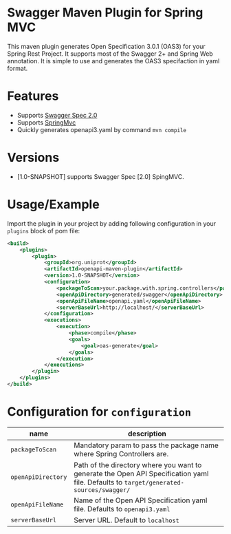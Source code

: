 # Swagger Maven Plugin for Spring MVC

This maven plugin generates Open Specification 3.0.1 (OAS3) for your Spring Rest Project. It supports most of the Swagger 2+ and Spring Web annotation. It is simple to use and generates the OAS3 specifaction in yaml format.    

# Features

* Supports [Swagger Spec 2.0](https://github.com/swagger-api/swagger-spec/blob/master/versions/2.0.md)
* Supports [SpringMvc](http://docs.spring.io/spring/docs/current/spring-framework-reference/html/mvc.html)
* Quickly generates  openapi3.yaml by command `mvn compile`

# Versions
- [1.0-SNAPSHOT] supports Swagger Spec [2.0] SpingMVC.


# Usage/Example
Import the plugin in your project by adding following configuration in your `plugins` block of pom file:


```xml
<build>
    <plugins>
        <plugin>
            <groupId>org.uniprot</groupId>
            <artifactId>openapi-maven-plugin</artifactId>
            <version>1.0-SNAPSHOT</version>
            <configuration>
                <packageToScan>your.package.with.spring.controllers</packageToScan>
                <openApiDirectory>generated/swagger</openApiDirectory>
                <openApiFileName>openapi.yaml</openApiFileName>
                <serverBaseUrl>http://localhost/</serverBaseUrl>
            </configuration>
            <executions>
                <execution>
                    <phase>compile</phase>
                    <goals>
                        <goal>oas-generate</goal>
                    </goals>
                </execution>
            </executions>
        </plugin>
    </plugins>
</build>
```

# Configuration for `configuration`

| **name** | **description** |
|------------------------|------------------------------------------------------------------------------------------------------------------------------------------------------------------------------------------------------------------------------|
| `packageToScan` | Mandatory param to pass the package name where Spring Controllers are.  |
| `openApiDirectory` | Path of the directory where you want to generate the Open API Specification yaml file. Defaults to `target/generated-sources/swagger/` |
| `openApiFileName` | Name of the Open API Specification yaml file. Defaults to `openapi3.yaml` |
| `serverBaseUrl` | Server URL. Default to `localhost` |



